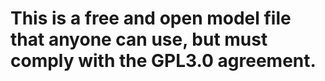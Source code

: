# This is a free and open model file that anyone can use, but must comply with the GPL3.0 agreement.
